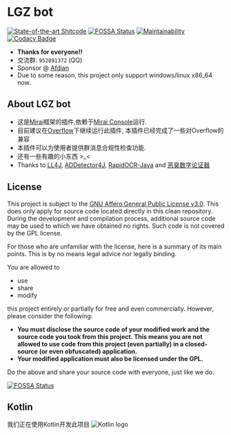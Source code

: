 # LGZ bot
[![State-of-the-art Shitcode](https://img.shields.io/static/v1?label=State-of-the-art&message=ShitCode&color=7B5804)](https://github.com/trekhleb/state-of-the-art-shitcode)
[![FOSSA Status](https://app.fossa.com/api/projects/git%2Bgithub.com%2Fguimc233%2Flgz-bot.svg?type=shield)](https://app.fossa.com/projects/git%2Bgithub.com%2Fguimc233%2Flgz-bot?ref=badge_shield)
[![Maintainability](https://api.codeclimate.com/v1/badges/05a867056904e1a9f5b1/maintainability)](https://codeclimate.com/github/guimc233/lgz-bot/maintainability)
[![Codacy Badge](https://app.codacy.com/project/badge/Grade/f4fa5faaba9a42e0bf4213a42ba92a94)](https://www.codacy.com/gh/guimc233/lgz-bot/dashboard?utm_source=github.com&amp;utm_medium=referral&amp;utm_content=guimc233/lgz-bot&amp;utm_campaign=Badge_Grade)

* **Thanks for everyone!!**
* 交流群: `952891372` (QQ)
* Sponsor @ [Afdian](https://afdian.net/a/lgz-bot)
* Due to some reason, this project only support windows/linux x86_64 now.

## About LGZ bot
* 这是[Mirai](https://github.com/mamoe/mirai)框架的插件,依赖于[Mirai Console](https://github.com/mamoe/mirai-console)运行.
* 目前建议在[Overflow](https://github.com/MrXiaoM/Overflow/)下继续运行此插件, 本插件已经完成了一些对Overflow的兼容
* 本插件可以为使用者提供群消息合规性检查功能.
* 还有一些有趣的小东西 \>_\<
* Thanks to [LL4J](https://github.com/LL4J/), [ADDetector4J](https://github.com/siuank/ADDetector4J),
  [RapidOCR-Java](https://github.com/MyMonsterCat/RapidOcr-Java)
  and [恶臭数字论证器](https://github.com/itorr/homo)

## License
This project is subject to the [GNU Affero General Public License v3.0](LICENSE). This does only apply for source code located directly in this clean repository. During the development and compilation process, additional source code may be used to which we have obtained no rights. Such code is not covered by the GPL license.

For those who are unfamiliar with the license, here is a summary of its main points. This is by no means legal advice nor legally binding.

You are allowed to
- use
- share
- modify

this project entirely or partially for free and even commercially. However, please consider the following:

- **You must disclose the source code of your modified work and the source code you took from this project. This means you are not allowed to use code from this project (even partially) in a closed-source (or even obfuscated) application.**
- **Your modified application must also be licensed under the GPL.** 

Do the above and share your source code with everyone, just like we do.

[![FOSSA Status](https://app.fossa.com/api/projects/git%2Bgithub.com%2Fguimc233%2Flgz-bot.svg?type=large)](https://app.fossa.com/projects/git%2Bgithub.com%2Fguimc233%2Flgz-bot?ref=badge_large)

## Kotlin
我们正在使用Kotlin开发此项目
![Kotlin logo](https://resources.jetbrains.com/storage/products/company/brand/logos/Kotlin.svg)
